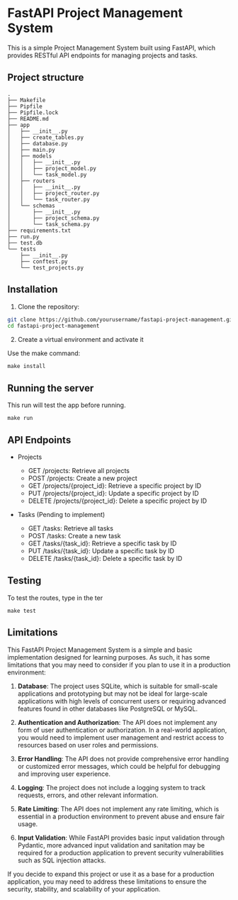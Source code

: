 # FastAPI Project Management System

This is a simple Project Management System built using FastAPI, which provides RESTful API endpoints for managing projects and tasks.

## Project structure
```commandline
.
├── Makefile
├── Pipfile
├── Pipfile.lock
├── README.md
├── app
│   ├── __init__.py
│   ├── create_tables.py
│   ├── database.py
│   ├── main.py
│   ├── models
│   │   ├── __init__.py
│   │   ├── project_model.py
│   │   └── task_model.py
│   ├── routers
│   │   ├── __init__.py
│   │   ├── project_router.py
│   │   └── task_router.py
│   └── schemas
│       ├── __init__.py
│       ├── project_schema.py
│       └── task_schema.py
├── requirements.txt
├── run.py
├── test.db
└── tests
    ├── __init__.py
    ├── conftest.py
    └── test_projects.py

```

## Installation

1. Clone the repository:

```bash
git clone https://github.com/yourusername/fastapi-project-management.git
cd fastapi-project-management
```

2. Create a virtual environment and activate it

Use the make command:
```commandline
make install
```
## Running the server
This run will test the app before running.
```commandline
make run
```

## API Endpoints
- Projects
    - GET /projects: Retrieve all projects
    - POST /projects: Create a new project
    - GET /projects/{project_id}: Retrieve a specific project by ID
    - PUT /projects/{project_id}: Update a specific project by ID
    - DELETE /projects/{project_id}: Delete a specific project by ID
    

- Tasks (Pending to implement)
  - GET /tasks: Retrieve all tasks
  - POST /tasks: Create a new task
  - GET /tasks/{task_id}: Retrieve a specific task by ID
  - PUT /tasks/{task_id}: Update a specific task by ID
  - DELETE /tasks/{task_id}: Delete a specific task by ID

## Testing

To test the routes, type in the ter
```commandline
make test
```

## Limitations

This FastAPI Project Management System is a simple and basic implementation designed for learning purposes. As such, it has some limitations that you may need to consider if you plan to use it in a production environment:

1. **Database**: The project uses SQLite, which is suitable for small-scale applications and prototyping but may not be ideal for large-scale applications with high levels of concurrent users or requiring advanced features found in other databases like PostgreSQL or MySQL.

2. **Authentication and Authorization**: The API does not implement any form of user authentication or authorization. In a real-world application, you would need to implement user management and restrict access to resources based on user roles and permissions.

3. **Error Handling**: The API does not provide comprehensive error handling or customized error messages, which could be helpful for debugging and improving user experience.

4. **Logging**: The project does not include a logging system to track requests, errors, and other relevant information.

5. **Rate Limiting**: The API does not implement any rate limiting, which is essential in a production environment to prevent abuse and ensure fair usage.

6. **Input Validation**: While FastAPI provides basic input validation through Pydantic, more advanced input validation and sanitation may be required for a production application to prevent security vulnerabilities such as SQL injection attacks.

If you decide to expand this project or use it as a base for a production application, you may need to address these limitations to ensure the security, stability, and scalability of your application.